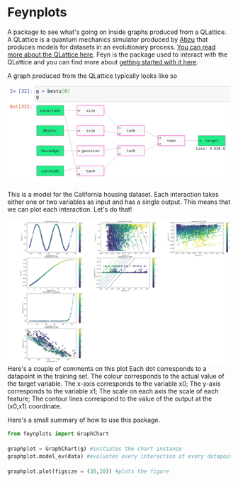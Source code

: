 # Feynplots
A package to see what's going on inside graphs produced from a QLattice. A QLattice is a quantum mechanics simulator produced by [Abzu](https://www.abzu.ai/) that produces models for datasets in an evolutionary process. [You can read more about the QLattice here](https://docs.abzu.ai/docs/guides/qlattice.html). Feyn is the package used to interact with the QLattice and you can find more about [getting started with it here](https://docs.abzu.ai/docs/guides/quick_start.html).

A graph produced from the QLattice typically looks like so

![A typical graph](calhousinggraph.png)

This is a model for the California housing dataset. Each interaction takes either one or two variables as input and has a single output. This means that we can plot each interaction. Let's do that!

![Charts of graph](calhousinggraphchart.png)
Here's a couple of comments on this plot
Each dot corresponds to a datapoint in the training set. The colour corresponds to the actual value of the target variable.
The x-axis corresponds to the variable x0;
The y-axis corresponds to the variable x1;
The scale on each axis the scale of each feature;
The contour lines correspond to the value of the output at the (x0,x1) coordinate.

Here's a small summary of how to use this package.

```python
from feynplots import GraphChart

graphplot = GraphChart(g) #initiates the chart instance
graphplot.model_ev(data) #evaluates every interaction at every datapoint

graphplot.plot(figsize = (30,20)) #plots the figure
```